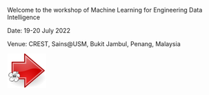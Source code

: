 Welcome to the workshop of
Machine Learning for Engineering Data Intelligence

Date: 19-20 July 2022

Venue: CREST, Sains@USM, Bukit Jambul, Penang, Malaysia

[![](https://github.com/choojun/2022workshop_ml/raw/master/webimages/next.png)](https://github.com/choojun/2022workshop_ml/wiki/0.1:-Setup_Python_Tensorflow)
